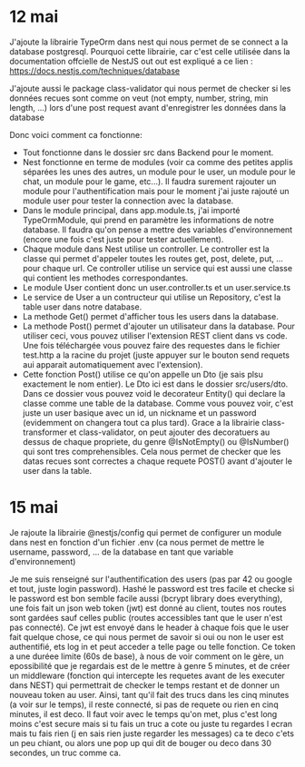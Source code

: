 # 12 mai
J'ajoute la librairie TypeOrm dans nest qui nous permet de se connect a la database postgresql. Pourquoi cette librairie, car c'est celle utilisée dans la documentation offcielle de NestJS out out est expliqué a ce lien : https://docs.nestjs.com/techniques/database

J'ajoute aussi le package class-validator qui nous permet de checker si les données recues sont comme on veut (not empty, number, string, min length, ...) lors d'une post request avant d'enregistrer les données dans la database

Donc voici comment ca fonctionne:
* Tout fonctionne dans le dossier src dans Backend pour le moment.
* Nest fonctionne en terme de modules (voir ca comme des petites applis séparées les unes des autres, un module pour le user, un module pour le chat, un module pour le game, etc...). Il faudra surement rajouter un module pour l'authentification mais pour le moment j'ai juste rajouté un module user pour tester la connection avec la database.
* Dans le module principal, dans app.module.ts, j'ai importé TypeOrmModule, qui prend en paramètre les informations de notre database. Il faudra qu'on pense a mettre des variables d'environnement (encore une fois c'est juste pour tester actuellement).
* Chaque module dans Nest utilise un controller. Le controller est la classe qui permet d'appeler toutes les routes get, post, delete, put, ... pour chaque url. Ce controller utilise un service qui est aussi une classe qui contient les methodes correspondantes.
* Le module User contient donc un user.controller.ts et un user.service.ts
* Le service de User a un contructeur qui utilise un Repository, c'est la table user dans notre database.
* La methode Get() permet d'afficher tous les users dans la database.
* La methode Post() permet d'ajouter un utilisateur dans la database. Pour utiliser ceci, vous pouvez utiliser l'extension REST client dans vs code. Une fois téléchargée vous pouvez faire des requestes dans le fichier test.http a la racine du projet (juste appuyer sur le bouton send requets aui apparait automatiquement avec l'extension).
* Cette fonction Post() utilise ce qu'on appelle un Dto (je sais plsu exactement le nom entier). Le Dto ici est dans le dossier src/users/dto. Dans ce dossier vous pouvez void le decorateur Entity() qui declare la classe comme une table de la database. Comme vous pouvez voir, c'est juste un user basique avec un id, un nickname et un password (evidemment on changera tout ca plus tard). Grace a la librairie class-transformer et class-validator, on peut ajouter des decoratuers au dessus de chaque propriete, du genre @IsNotEmpty() ou @IsNumber() qui sont tres comprehensibles. Cela nous permet de checker que les datas recues sont correctes a chaque requete POST() avant d'ajouter le user dans la table.

# 15 mai

Je rajoute la librairie @nestjs/config qui permet de configurer un module dans nest en fonction d'un fichier .env (ca nous permet de mettre le username, password, ... de la database en tant que variable d'environnement)

Je me suis renseigné sur l'authentification des users (pas par 42 ou google et tout, juste login password). Hashé le password est tres facile et checke si le password est bon semble facile aussi (bcrypt library does everything), une fois fait un json web token (jwt) est donné au client, toutes nos routes sont gardées sauf celles public (routes accessibles tant que le user n'est pas connecté). Ce jwt est envoyé dans le header à chaque fois que le user fait quelque chose, ce qui nous permet de savoir si oui ou non le user est authentifié, ets log in et peut acceder a telle page ou telle fonction. Ce token a une duréee limite (60s de base), à nous de voir comment on le gère, un epossibilité que je regardais est de le mettre à genre 5 minutes, et de créer un middleware (fonction qui intercepte les requetes avant de les executer dans NEST) qui permettrait de checker le temps restant et de donner un nouveau token au user. Ainsi, tant qu'il fait des trucs dans les cinq minutes (a voir sur le temps), il reste connecté, si pas de requete ou rien en cinq minutes, il est deco. Il faut voir avec le temps qu'on met, plus c'est long moins c'est secure mais si tu fais un truc a cote ou juste tu regardes l ecran mais tu fais rien (j en sais rien juste regarder les messages) ca te deco c'ets un peu chiant, ou alors une pop up qui dit de bouger ou deco dans 30 secondes, un truc comme ca.
